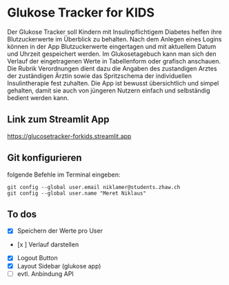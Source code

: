 # Glukose Tracker for KIDS
Der Glukose Tracker soll Kindern mit Insulinpflichtigem Diabetes helfen ihre Blutzuckerwerte im Überblick zu behalten. Nach dem Anlegen eines Logins können in der App Blutzuckerwerte eingertagen und mit aktuellem Datum und Uhrzeit gespeichert werden. Im Glukosetagebuch kann man sich den Verlauf der eingetragenen Werte in Tabellenform oder grafisch anschauen. Die Rubrik Verordnungen dient dazu die Angaben des zustandigen Arztes der zuständigen Ärztin sowie das Spritzschema der individuellen Insulintherapie fest zuhalten.
Die App ist bewusst übersichtlich und simpel gehalten, damit sie auch von jüngeren Nutzern einfach und selbständig bedient werden kann.

## Link zum Streamlit App
https://glucosetracker-forkids.streamlit.app

## Git konfigurieren
folgende Befehle im Terminal eingeben:
```
git config --global user.email niklamer@students.zhaw.ch    
git config --global user.name "Meret Niklaus"   
```                    

## To dos
- [x] Speichern der Werte pro User
- [x ] Verlauf darstellen
- [x] Logout Button
- [x] Layout Sidebar (glukose app)
- [ ] evtl. Anbindung API
